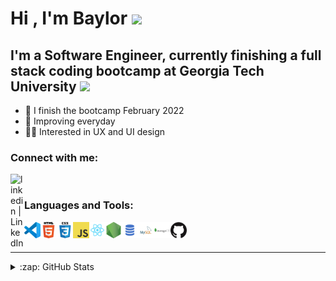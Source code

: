 # Hi , I'm Baylor <img src="https://raw.githubusercontent.com/MartinHeinz/MartinHeinz/master/wave.gif" width="30px">

## I'm a Software Engineer, currently finishing a full stack coding bootcamp at Georgia Tech University [<img src="https://www.google.com/url?sa=i&url=https%3A%2F%2Ffreebiesupply.com%2Flogos%2Fgeorgia-tech-yellow-jackets-logo%2F&psig=AOvVaw0jgm48LykJlxxG2874BogF&ust=1639623280519000&source=images&cd=vfe&ved=0CAsQjRxqFwoTCICzouzm5PQCFQAAAAAdAAAAABAD" width="20"/>][course]
- 🥳 I finish the bootcamp February 2022 
- 📝 Improving everyday 
- 👨‍🎨 Interested in UX and UI design

### Connect with me:
[<img align="left" alt="linkedin | LinkedIn" width="22px" src="https://cdn.jsdelivr.net/npm/simple-icons@v3/icons/linkedin.svg" />][linkedin]

<br/>

### Languages and Tools:

<img align="left" alt="Visual Studio Code" width="26px" src="https://raw.githubusercontent.com/github/explore/80688e429a7d4ef2fca1e82350fe8e3517d3494d/topics/visual-studio-code/visual-studio-code.png" />
<img align="left" alt="HTML5" width="26px" src="https://raw.githubusercontent.com/github/explore/80688e429a7d4ef2fca1e82350fe8e3517d3494d/topics/html/html.png" />
<img align="left" alt="CSS3" width="26px" src="https://raw.githubusercontent.com/github/explore/80688e429a7d4ef2fca1e82350fe8e3517d3494d/topics/css/css.png" />
<img align="left" alt="JavaScript" width="26px" src="https://raw.githubusercontent.com/github/explore/80688e429a7d4ef2fca1e82350fe8e3517d3494d/topics/javascript/javascript.png" />
<img align="left" alt="React" width="26px" src="https://raw.githubusercontent.com/github/explore/80688e429a7d4ef2fca1e82350fe8e3517d3494d/topics/react/react.png" />
<img align="left" alt="Node.js" width="26px" src="https://raw.githubusercontent.com/github/explore/80688e429a7d4ef2fca1e82350fe8e3517d3494d/topics/nodejs/nodejs.png" />
<img align="left" alt="SQL" width="26px" src="https://raw.githubusercontent.com/github/explore/80688e429a7d4ef2fca1e82350fe8e3517d3494d/topics/sql/sql.png" />
<img align="left" alt="MySQL" width="26px" src="https://raw.githubusercontent.com/github/explore/80688e429a7d4ef2fca1e82350fe8e3517d3494d/topics/mysql/mysql.png" />
<img align="left" alt="MongoDB" width="26px" src="https://raw.githubusercontent.com/github/explore/80688e429a7d4ef2fca1e82350fe8e3517d3494d/topics/mongodb/mongodb.png" />
<img align="left" alt="GitHub" width="26px" src="https://raw.githubusercontent.com/github/explore/78df643247d429f6cc873026c0622819ad797942/topics/github/github.png" />

<br />
<br />

---

<details>
  <summary>:zap: GitHub Stats</summary>

  <img align="left" alt="codeSTACKr's GitHub Stats" src="https://github-readme-stats.codestackr.vercel.app/api?baylorhinshaw=codeSTACKr&show_icons=true&hide_border=true" />

</details>

[course]: https://bootcamp.pe.gatech.edu/coding/landing-ftpt/?s=Google-Unbranded&pkw=%2Bweb%20%2Bdevelop&pcrid=476837252141&pmt=b&utm_source=google&utm_medium=cpc&utm_campaign=GGL%7CGeorgia-Tech%7CSEM%7CCODING%7C-%7COFL%7CTIER-1%7CALL%7CNBD-G%7CBMM%7CPrimary%7CGeneral&utm_term=%2Bweb%20%2Bdevelop&s=google&k=%2Bweb%20%2Bdevelop&utm_adgroupid=116398781950&utm_locationphysicalms=9010941&utm_matchtype=b&utm_network=g&utm_device=c&utm_content=476837252141&utm_placement=&gclid=Cj0KCQiAnuGNBhCPARIsACbnLzo1dDnFT5ZKXQjUuX_x-P9K8fAGthO1dkikFGDMZ9Vqu3ILXOyoTyYaAjz3EALw_wcB&gclsrc=aw.ds
[linkedin]: https://www.linkedin.com/in/baylorhinshaw/
